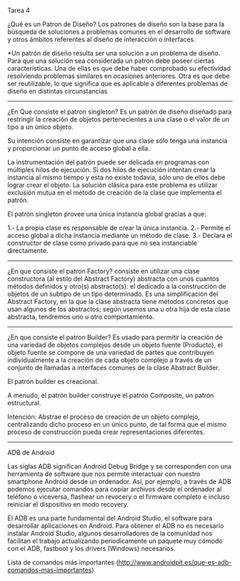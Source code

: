 Tarea 4
 
¿Qué es un Patron de Diseño?
Los patrones de diseño son la base para la búsqueda de soluciones a problemas comunes en el desarrollo de software y otros ámbitos referentes al diseño de interacción o interfaces.

 *Un patrón de diseño resulta ser una solución a un problema de diseño. Para que una solución sea considerada un patrón debe poseer ciertas características. Una de ellas es que debe haber comprobado su efectividad resolviendo problemas similares en ocasiones anteriores. Otra es que debe ser reutilizable, lo que significa que es aplicable a diferentes problemas de diseño en distintas circunstancias

*************************************
¿En Que consiste el patron singleton?
Es un patrón de diseño diseñado para restringir la creación de objetos pertenecientes a una clase o el valor de un tipo a un único objeto.

Su intención consiste en garantizar que una clase sólo tenga una instancia y proporcionar un punto de acceso global a ella.

La instrumentación del patrón puede ser delicada en programas con múltiples hilos de ejecución. Si dos hilos de ejecución intentan crear la instancia al mismo tiempo y esta no existe todavía, sólo uno de ellos debe lograr crear el objeto. La solución clásica para este problema es utilizar exclusión mutua en el método de creación de la clase que implementa el patrón.

El patrón singleton provee una única instancia global gracias a que:

1.- La propia clase es responsable de crear la única instancia. 
2.- Permite el acceso global a dicha instancia mediante un método de clase.
3.- Declara el constructor de clase como privado para que no sea instanciable directamente.

***********************************
¿En que consiste el patron Factory? 
consiste en utilizar una clase constructora (al estilo del Abstract Factory) abstracta con unos cuantos métodos definidos y otro(s) abstracto(s): el dedicado a la construcción de objetos de un subtipo de un tipo determinado. Es una simplificación del Abstract Factory, en la que la clase abstracta tiene métodos concretos que usan algunos de los abstractos; según usemos una u otra hija de esta clase abstracta, tendremos uno u otro comportamiento.

***********************************
¿En que consiste el patron Builder?
Es usado para permitir la creación de una variedad de objetos complejos desde un objeto fuente (Producto), el objeto fuente se compone de una variedad de partes que contribuyen individualmente a la creación de cada objeto complejo a través de un conjunto de llamadas a interfaces comunes de la clase Abstract Builder.

El patrón builder es creacional.

A menudo, el patrón builder construye el patrón Composite, un patrón estructural.

Intención: Abstrae el proceso de creación de un objeto complejo, centralizando dicho proceso en un único punto, de tal forma que el mismo proceso de construcción pueda crear representaciones diferentes.

________________
ADB de Android

Las siglas ADB significan Android Debug Bridge y se corresponden con una herramienta de software que nos permite interactuar con nuestro smartphone Android desde un ordenador. Así, por ejemplo, a través de ADB podemos ejecutar comandos para copiar archivos desde el ordenador al teléfono o viceversa, flashear un revocery o el firmware completo e incluso reiniciar el dispositivo en modo recovery. 

El ADB es una parte fundamental del Android Studio, el software para desarrollar aplicaciones en Android. Para obtener el ADB no es necesario instalar Android Studio, algunos desarrolladores de la comunidad nos facilitan el trabajo actualizando periodicamente un paquete muy cómodo con el ADB, fastboot y los drivers (Windows) necesarios.

Lista de comandos más importantes (http://www.androidpit.es/que-es-adb-comandos-mas-importantes)


